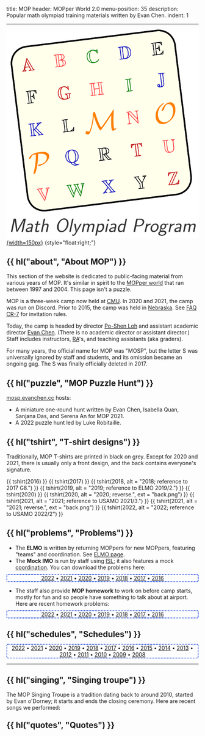 title: MOP
header: MOPper World 2.0
menu-position: 35
description: Popular math olympiad training materials written by Evan Chen.
indent: 1

---

[![Not an official logo, but comedic](static/mop/abcde.png){width=150px}](static/mop/abcde.png)
{style="float:right;"}

## {{ hl("about", "About MOP") }}

This section of the website is dedicated to public-facing
material from various years of MOP.
It's similar in spirit to the [MOPper world](http://moppers.kaseorg.com/)
that ran between 1997 and 2004.
This page isn't a puzzle.

MOP is a three-week camp now held at [CMU](https://cmu.edu).
In 2020 and 2021, the camp was run on Discord.
Prior to 2015, the camp was held in [Nebraska](https://unl.edu).
See [FAQ CR-7](https://web.evanchen.cc/faq-rules.html#CR-7)
for invitation rules.

Today, the camp is headed by director
[Po-Shen Loh](https://www.math.cmu.edu/~ploh/cmu.shtml)
and assistant academic director [Evan Chen](index.html).
(There is no academic director or assistant director.)
Staff includes instructors, [RA][ra]'s, and
teaching assistants (aka graders).

[ra]: https://en.wikipedia.org/wiki/Resident_assistant

For many years, the official name for MOP was "MOSP",
but the letter S was universally ignored by staff and students,
and its omission became an ongoing gag.
The S was finally officially deleted in 2017.

## {{ hl("puzzle", "MOP Puzzle Hunt") }}

[mosp.evanchen.cc](mosp.evanchen.cc) hosts:

- A miniature one-round hunt written by
  Evan Chen, Isabella Quan, Sanjana Das, and Serena An for MOP 2021.
- A 2022 puzzle hunt led by Luke Robitaille.

## {{ hl("tshirt", "T-shirt designs") }}

Traditionally, MOP T-shirts are printed in black on grey.
Except for 2020 and 2021, there is usually only a front design,
and the back contains everyone's signature.

{{ tshirt(2016) }}
{{ tshirt(2017) }}
{{ tshirt(2018, alt = "2018; reference to 2017 G8.") }}
{{ tshirt(2019, alt = "2019; reference to ELMO 2019/2.") }}
{{ tshirt(2020) }}
{{ tshirt(2020, alt = "2020; reverse.", ext = "back.png") }}
{{ tshirt(2021, alt = "2021; reference to USAMO 2021/3.") }}
{{ tshirt(2021, alt = "2021; reverse.", ext = "back.png") }}
{{ tshirt(2022, alt = "2022; reference to USAMO 2022/2") }}

## {{ hl("problems", "Problems") }}

- The **ELMO** is written by returning MOPpers for new MOPpers,
  featuring "teams" and coordination.
  See [ELMO page](https://web.evanchen.cc/elmo/general.html).
- The **Mock IMO** is run by staff using [ISL](faq-rules.html#CR-11);
  it also features a mock
  [coordination](https://web.evanchen.cc/faq-rules.html#CR-10).
  You can download the problems here:

<div class="chooser list-chooser" markdown="block">

- [2022](static/mop/mockimo/2022.pdf)
- [2021](static/mop/mockimo/2021.pdf)
- [2020](static/mop/mockimo/2020.pdf)
- [2019](static/mop/mockimo/2019.pdf)
- [2018](static/mop/mockimo/2018.pdf)
- [2017](static/mop/mockimo/2017.pdf)
- [2016](static/mop/mockimo/2016.pdf)

</div>

- The staff also provide **MOP homework** to work on before camp starts,
  mostly for fun and so people have something to talk about at airport.
  Here are recent homework problems:

<div class="chooser list-chooser" markdown="block">

- [2022](static/mop/homework/MOP2022HW.pdf)
- [2021](static/mop/homework/MOP2021HW.pdf)
- [2020](static/mop/homework/MOP2020HW.pdf)
- [2019](static/mop/homework/MOP2019HW.pdf)
- [2018](static/mop/homework/MOP2018HW.pdf)
- [2017](static/mop/homework/MOP2017HW.pdf)
- [2016](static/mop/homework/MOP2016HW.pdf)

</div>

## {{ hl("schedules", "Schedules") }}

<div class="chooser list-chooser" markdown="block">

- [2022](static/mop/schedules/2022.pdf)
- [2021](static/mop/schedules/2021.pdf)
- [2020](static/mop/schedules/2020.pdf)
- [2019](static/mop/schedules/2019.pdf)
- [2018](static/mop/schedules/2018.pdf)
- [2017](static/mop/schedules/2017.pdf)
- [2016](static/mop/schedules/2016.pdf)
- [2015](static/mop/schedules/2015.pdf)
- [2014](static/mop/schedules/2014.pdf)
- [2013](static/mop/schedules/2013.pdf)
- [2012](static/mop/schedules/2012.pdf)
- [2011](static/mop/schedules/2011.pdf)
- [2010](static/mop/schedules/2010.pdf)
- [2009](static/mop/schedules/2009.pdf)
- [2008](static/mop/schedules/2008.pdf)

</div>

---

## {{ hl("singing", "Singing troupe") }}

The MOP Singing Troupe is a tradition dating back to around 2010,
started by Evan o'Dorney; it starts and ends the closing ceremony.
Here are recent songs we performed:

<div class="chooser empty-chooser"></div>
<div data-header="Singing troupe 2022" data-year="2022" class="hidden" markdown="1">
- Defying Gravity
- Into the Unknown
- Another Day of Sun
- Music of the Night
- A Million Dreams
</div>

<div data-header="Singing troupe 2021" data-year="2021" class="hidden" markdown="1">
- Defying Gravity
- Another Day of Sun
- Into the Unknown
</div>

<div data-header="Singing troupe 2020" data-year="2020" class="hidden" markdown="1">
- A Million Dreams
- Defying Gravity
</div>

<div data-header="Singing troupe 2019" data-year="2019" class="hidden" markdown="1">
- Defying Gravity
- Good For You
- My Eyes
- My Heart Will Go On
- Requiem
- Unravel (English version)
</div>

<div data-header="Singing troupe 2018" data-year="2018" class="hidden" markdown="1">
- A Million Dreams
- Defying Gravity
- Memory
- My Eyes
- Rewrite the Stars
</div>

<div data-header="Singing troupe 2012" data-year="2012" class="hidden" markdown="1">
- Defying Gravity
- Do You Hear the People Sing
- I'm a Rock
- Memory
- On My Own
- One Short Day
- Popular
- Shall We Dance
- The Music of the Night
- The Phantom of the Opera
- The Point of No Return
- The Wizard and I
</div>

<div data-header="Singing troupe 2011" data-year="2011" class="hidden" markdown="1">
- Defying Gravity, and parody
	[Coordinate Bashing](https://web.evanchen.cc/static/sonnhard.pdf)
- Do You Hear The People Sing, and parody *Do You Hear the Teapot Sing*
- Finite Simple Group of Order Two
- Memory
- Music of the Night
- One Short Day
- Shall We Dance?
- Think of Me
- Wishing You Were Somehow Here Again
- Wonderful
</div>

## {{ hl("quotes", "Quotes") }}

<div class="chooser empty-chooser"></div>

<div data-year="2022" data-header="Quotes 2022" class="hidden" markdown="block">
- Franklyn Wang: "Evan has contributed to a decrease in Resnik's reputation."<br>
	Brandon Wang: "Evan is not solely responsible, right?
	Others are also responsible."<br>
	Franklyn Wang: "Yeah, like Resnik."
- Luke Robitaille: "I did not make ARML tiebreakers
	as a 12-year-old this year."
- Staff: "Let O be a point inside cyclic quadrilateral ABCD.
	Diagonals AC and BD intersect at P.
	Let X be the isogonal conjugate of B with respect to ODP.
	Show that one of the two points X and B lies on BX."
- Also staff: "Alice says, 'you are a doofus'.
	Bob says, 'no you'. Compute the total number of words exchanged."
- Milan Haiman: "This is a 2-page solution right?"<br>
	Po-Shen Loh: "No, it's 15."
- Sign on the way to breakfast: "Statue removed for restoration."<br>
	Espen Slettnes: "What statue? I don't see it."
- Andrew Lin: "There's nothing wrong with light mode."
- Luke Robitaille: "Some people should sing louder.
	This is Singing Troupe, not Singing Luke."
- Found on a fortune cookie:
	"Hard work pays off in the future. Laziness pays off now."
- Kevin Wu: "Their corn tastes more like their garlic bread
	than their garlic bread does."
- Franklyn Wang: "As Winston Churchill said during World War Two,
	'If you’re going through hell, keep going.'
	That’s what you do for this problem."
- Evan Chen, while teaching class:
	"I can't wait for class to end."
- Rachel Zhang: "Evan's like, tiny, right?"
- Henry Jiang: "I lose everything. One time I lost something,
	and then someone picked it up, and then he lost it, so I found it again."
- Jeff Lin: "Teaching your four-year-old to drink is
	like teaching your eight grader bary."
- Po-Shen Loh: "And I think this is a lesson we can all learn from,
	especially for the IMO team:
	when you do something, do it with full commitment."<br>
	Luke Robitaille: "So basically, you're saying that a
	full commitment is what you're thinking of?"
- Franklyn Wang: "Do piranha plants exist?
	Or are they just a Mario thing?"
- Holden Mui: "How’s the corn?"<br>
	Po-Shen Loh: "It’s very dehydrated.
	It’s like they forgot to add water."
	Sophie Liu: "I described it as pieces of matter
	that just so happen to be yellow."
- Derek Liu: "If four of you took 7 days to solve ELMO 6,
	by pigeonhole one of you took only one day to solve it."
- Cordelia Hu: "Any solution is a one-liner
	if the line is sufficiently long."<br>
	Evan Chen: "Aren't lines supposed to be infinite in length or something?"
- "One day [Resnik] had corn, then the next day they had corn
	with green beans, and you could clearly tell it was yesterday's corn.
	Then the next day they had fried rice with corn and green beans."
- Feodor Yevtushenko: "This rice tastes like rice except
	one in every like 20 grains is uncooked."<br>
	(Derek Liu: "Did you mean one in every 20 grains is cooked?")
- Many people: "Mr. Turtle, Mr. Turtle, come out of your shell @Holden"
- Brandon Wang: "A bunch of geo people are good at bashing;
	then they are the committee and write problems that can’t be bashed;
	then the students can’t bash; and the circle continues."
- Henry Jiang: "If you play a wrong note really loudly,
	that's just called jazz."
- Jeff Chen: "It's not wrong, it's just misguided."
- Jeff Chen: "Walking is nontrivially hard.
	It's $O(n)$ effort, whereas sitting here is $O(1)$ effort"
- Jeff Chen: "I’m too high; I’m going to go run around."
- Victoria Hu: "Oh yeah didn't u donate Raina to me at the airport?"
- Debbie Lee: "I don't think Jane Street would appreciate
	all their thousands of dollars going to fruit snacks."
- Derek Liu: "Dude, I haven't made a single haiku in all of MOP.
	What the heck."
</div>

<div data-year="2021" data-header="Quotes 2021" class="hidden" markdown="block">
- Alex Zhao: "Combo is only enjoyable when you can solve it."
- Ethan Liu: "I kinda don't want to do any more math, I just want to do algebra"
- Evan Chen: "I get crabby when people don't do what I tell them to.
	It's why I can never have a boss."
- Evan Chen: "I hate trying to be nice."
- Evan Chen: "I'm Evan. I guess I'm a PhD student at MIT?"
- Evan Chen: "Most problems require you to be awake."
- Evan Chen: "Where's Po? I think I actually need him for once."
- Holden Mui: "almost to 3 hours" (during office hours)
- Jeffrey Chen: "Base times height is not area.
	This is probably a useful fact to know."
- (right after) "Just to check, $\frac{K}{2a}$ is the height of a triangle, right?"
- Jeffrey Chen: "Is fermented spit not fine?"
- Noah Walsh: "The lesson I am learning from this is: when you see hard combo,
	take a nap"
- Raymond Feng: "OP STICK"
- Serena Xu: "Panel topic: why don't you want to be a panelist?"
</div>

<div data-year="2020" data-header="Quotes 2020" class="hidden" markdown="block">
- David Yang: "You look at the problem and ask 'what's the solution?' and then you write down the solution."
- Derek Liu: "jstris anyone?"
- Derek Liu: "Please misquote me."
- Evan Chen: "I trust the Russians."
- Holden Mui: "How many points do we get for misreading the problem?"
- Jaedon Whyte: "Wait so Max is alive now? Sad."
- Po-Shen Loh: "RA's means remote assistants this year."
- Solutions packet for Test 7:
	"By trying to make all three of $(x+1)(x+2)$, $(x+1)(x+3)$, $(x+2)(x+3)$
	squares, we may try the substitution $x + 2 = \frac{(t^2+1)^2}{4t(t^2-1)}$."
- Tristan Shin: "Proof: coordinates!"
- William Yue: "That's just true by combo."
</div>

<style type="text/css">
a img.tshirt {
	width: 150px;
	border: 2px grey solid;
	border-radius: 5px;
	margin: 7px 7px;
}
a img:hover {
	box-shadow: 0px 0px 35px #dddd33;
	background-color: #eeee88;
}
div.hidden {
	display: none;
	border: 2px solid #660000;
	border-radius: 8px;
	padding: 5px 5px;
	background-color: #e4fbf9;
	padding: 6px;
}

.chooser {
	text-align: center;
}
div.chooser {
	margin-top: -5px;
	margin-bottom: 5px;
}
.chooser ul {
	list-style: none;
	padding: 0 10px 0 10px;
	margin-bottom: 0px;
	border-radius: 4px;
}
.list-chooser ul {
	border: 2px dotted #0033dd;
}
.empty-chooser ul {
	border: 2px dotted #990099;
}
.empty-chooser a:link {
	color: #af2f2f;
}
.chooser ul > li {
	display: inline;
}
.chooser ul > li:not(:last-child)::after {
	content: " • ";
}
</style>

<script type="text/javascript">
$(() => {
	$('.list-chooser a').attr('target', '_blank');
	$('.empty-chooser').html('<ul></ul>');
	$(".hidden").each((index, el) => {
		const heading = $(el).attr('data-header');
		const h3 = $(`<h3>${heading}</h3>`);
		const close = $(`<button type="button" class="close"
		data-dismiss="alert" aria-label="Close">
		<span aria-hidden="true">&times;</span>
		</button>`);
		h3.append(close);
		close.on('click', () => { $(el).hide(); });
		$(el).prepend(h3);
		const year = $(el).attr('data-year');
		const link = $(`<li><a href="javascript:void(0);">${year}</a></li>`);
		const ambient = $(el).prevAll('.empty-chooser').first().find('ul');
		ambient.append(link);
		link.on('click', () => { $('.hidden').hide(); $(el).show(); });
	});
});
</script>

